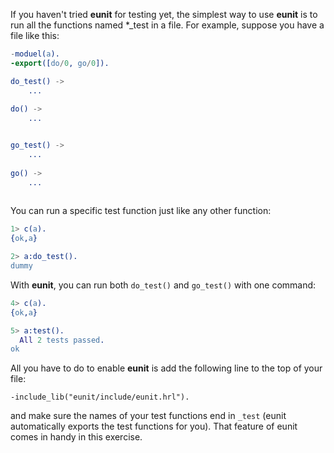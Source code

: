 If you haven't tried **eunit** for testing yet, the simplest way to use **eunit** is to run all the functions named \*_test in a file.  For example, suppose you have a file like this:

```erlang
-moduel(a).
-export([do/0, go/0]).

do_test() ->
    ...
    
do() ->
    ...


go_test() ->
    ...
   
go() ->
    ...
    
```

You can run a specific test function just like any other function:
```erlang
1> c(a).
{ok,a}

2> a:do_test().
dummy
```
With **eunit**, you can run both `do_test()` and `go_test()` with one command:

```erlang
4> c(a).
{ok,a}

5> a:test().
  All 2 tests passed.
ok
```
All you have to do to enable **eunit** is add the following line to the top of your file:

    -include_lib("eunit/include/eunit.hrl").
    
and make sure the names of your test functions end in `_test` (eunit automatically exports the test functions for you). That feature of eunit comes in handy in this exercise.








